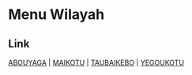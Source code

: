 # Menu Wilayah

## Link

[ABOUYAGA](https://github.com/gigit-pemilu/pemilu-2024-94-papua-tengah/tree/main/pilpres/hitung-suara/sub/94-papua-tengah/sub/06-dogiyai/sub/06-mapia-barat/sub/2001-abouyaga)
 | 
[MAIKOTU](https://github.com/gigit-pemilu/pemilu-2024-94-papua-tengah/tree/main/pilpres/hitung-suara/sub/94-papua-tengah/sub/06-dogiyai/sub/06-mapia-barat/sub/2002-maikotu)
 | 
[TAUBAIKEBO](https://github.com/gigit-pemilu/pemilu-2024-94-papua-tengah/tree/main/pilpres/hitung-suara/sub/94-papua-tengah/sub/06-dogiyai/sub/06-mapia-barat/sub/2003-taubaikebo)
 | 
[YEGOUKOTU](https://github.com/gigit-pemilu/pemilu-2024-94-papua-tengah/tree/main/pilpres/hitung-suara/sub/94-papua-tengah/sub/06-dogiyai/sub/06-mapia-barat/sub/2004-yegoukotu)

